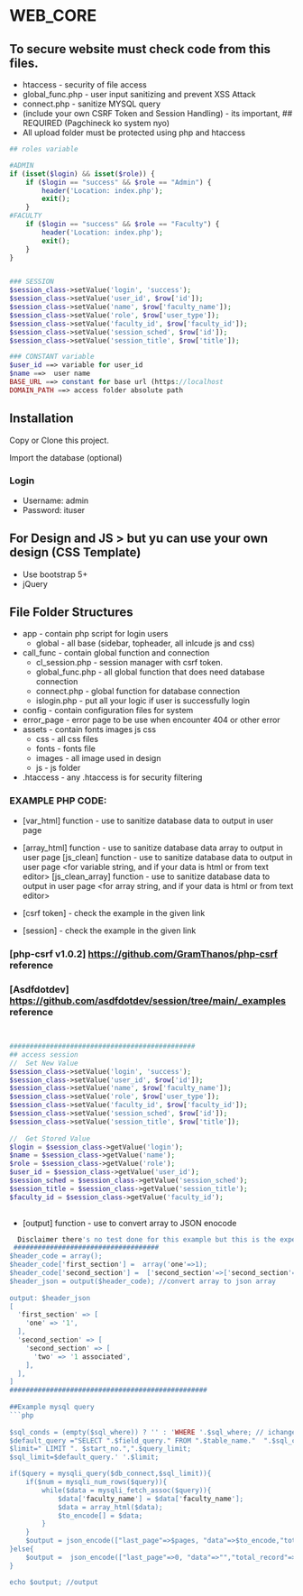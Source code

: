 # WEB_CORE
## To secure website must check code from this files.
- htaccess - security of file access 
- global_func.php - user input sanitizing and prevent XSS Attack
- connect.php - sanitize MYSQL query
- (include your own CSRF Token and Session Handling) - its important, ## REQUIRED (Pagchineck ko system nyo)
- All upload folder must be protected using php and htaccess

```php
## roles variable

#ADMIN
if (isset($login) && isset($role)) {
	if ($login == "success" && $role == "Admin") {
		header('Location: index.php');
		exit();
	}
#FACULTY
	if ($login == "success" && $role == "Faculty") {
		header('Location: index.php');
		exit();
	}
}


### SESSION 
$session_class->setValue('login', 'success');
$session_class->setValue('user_id', $row['id']);
$session_class->setValue('name', $row['faculty_name']);
$session_class->setValue('role', $row['user_type']);
$session_class->setValue('faculty_id', $row['faculty_id']);
$session_class->setValue('session_sched', $row['id']);
$session_class->setValue('session_title', $row['title']);

### CONSTANT variable
$user_id ==> variable for user_id
$name ==>  user name
BASE_URL ==> constant for base url (https://localhost
DOMAIN_PATH ==> access folder absolute path
```

## Installation

Copy or Clone this project.

Import the database (optional)

### Login
- Username: admin
- Password: ituser

## For Design and JS > but yu can use your own design (CSS Template)
- Use bootstrap 5+
- jQuery

## File Folder Structures
- app                 - contain php script for login users
  - global            - all base (sidebar, topheader, all inlcude js and css)
- call_func           - contain global function and connection
   - cl_session.php   - session manager with csrf token.
   - global_func.php  - all global function that does need database connection
   - connect.php      - global function for database connection
   - islogin.php      - put all your logic if user is successfully login
- config              - contain configuration files for system
- error_page          - error page to be use when encounter 404 or other error
- assets              - contain fonts images js css
    - css                 - all css files
    - fonts               - fonts file
    - images              - all image used in design
    - js                  - js folder 
- .htaccess         - any .htaccess is for security filtering



### EXAMPLE PHP CODE:
- [var_html] function - use to sanitize database data to output in user page <for string variable>
- [array_html] function - use to sanitize database data array to output in user page <for array>
  [js_clean] function - use to sanitize database data to output in user page <for variable string, and if your data is html  or from text editor>
  [js_clean_array] function - use to sanitize database data to output in user page <for array string, and if your data is html  or from text editor>

 - [csrf token] - check the example in the given link
 - [session] - check the example in the given link
  ### [php-csrf v1.0.2] https://github.com/GramThanos/php-csrf reference
  ### [Asdfdotdev] https://github.com/asdfdotdev/session/tree/main/_examples reference
  
```php


##############################################
## access session
//  Set New Value
$session_class->setValue('login', 'success');
$session_class->setValue('user_id', $row['id']);
$session_class->setValue('name', $row['faculty_name']);
$session_class->setValue('role', $row['user_type']);
$session_class->setValue('faculty_id', $row['faculty_id']);
$session_class->setValue('session_sched', $row['id']);
$session_class->setValue('session_title', $row['title']);
 
//  Get Stored Value
$login = $session_class->getValue('login');
$name = $session_class->getValue('name');
$role = $session_class->getValue('role');
$user_id = $session_class->getValue('user_id');
$session_sched = $session_class->getValue('session_sched');
$session_title = $session_class->getValue('session_title');
$faculty_id = $session_class->getValue('faculty_id');
  
```

- [output] function - use to convert array to JSON enocode
```php
  Disclaimer there's no test done for this example but this is the expected.
 ####################################
$header_code = array();
$header_code['first_section'] =  array('one'=>1);
$header_code['second_section'] =  ['second_section'=>['second_section'=>['two' => '1 associated']]];
$header_json = output($header_code); //convert array to json array
  
output: $header_json 
[
  'first_section' => [
    'one' => '1',
  ],
  'second_section' => [
    'second_section' => [
      'two' => '1 associated',
    ],
  ],
]
#################################################
  
##Example mysql query
```php
  
$sql_conds = (empty($sql_where)) ? '' : 'WHERE '.$sql_where; // ichange based sa need
$default_query ="SELECT ".$field_query." FROM ".$table_name."  ".$sql_conds."  ORDER BY ".$orderby;
$limit=" LIMIT ". $start_no.",".$query_limit; 
$sql_limit=$default_query.' '.$limit;

if($query = mysqli_query($db_connect,$sql_limit)){
	if($num = mysqli_num_rows($query)){
		while($data = mysqli_fetch_assoc($query)){
            $data['faculty_name'] = $data['faculty_name'];
			$data = array_html($data);
			$to_encode[] = $data;
		}
	}
	$output = json_encode(["last_page"=>$pages, "data"=>$to_encode,"total_record"=>$total_query]);
}else{
	$output =  json_encode(["last_page"=>0, "data"=>"","total_record"=>0]);
}

echo $output; //output
```
